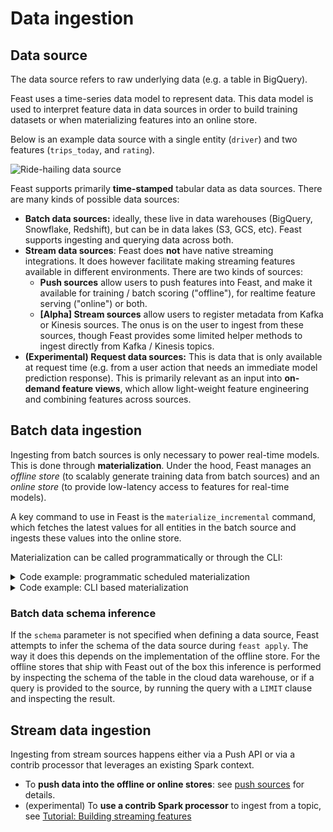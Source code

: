 # Data ingestion

## Data source

The data source refers to raw underlying data (e.g. a table in BigQuery).

Feast uses a time-series data model to represent data. This data model is used to interpret feature data in data sources in order to build training datasets or when materializing features into an online store.

Below is an example data source with a single entity (`driver`) and two features (`trips_today`, and `rating`).

![Ride-hailing data source](<../../.gitbook/assets/image (16).png>)

Feast supports primarily **time-stamped** tabular data as data sources. There are many kinds of possible data sources:

* **Batch data sources:** ideally, these live in data warehouses (BigQuery, Snowflake, Redshift), but can be in data lakes (S3, GCS, etc). Feast supports ingesting and querying data across both.
* **Stream data sources**: Feast does **not** have native streaming integrations. It does however facilitate making streaming features available in different environments. There are two kinds of sources:
  * **Push sources** allow users to push features into Feast, and make it available for training / batch scoring ("offline"), for realtime feature serving ("online") or both.
  * **\[Alpha] Stream sources** allow users to register metadata from Kafka or Kinesis sources. The onus is on the user to ingest from these sources, though Feast provides some limited helper methods to ingest directly from Kafka / Kinesis topics.
* **(Experimental) Request data sources:** This is data that is only available at request time (e.g. from a user action that needs an immediate model prediction response). This is primarily relevant as an input into **on-demand feature views**, which allow light-weight feature engineering and combining features across sources.

## Batch data ingestion

Ingesting from batch sources is only necessary to power real-time models. This is done through **materialization**. Under the hood, Feast manages an _offline store_ (to scalably generate training data from batch sources) and an _online store_ (to provide low-latency access to features for real-time models).

A key command to use in Feast is the `materialize_incremental` command, which fetches the latest values for all entities in the batch source and ingests these values into the online store.

Materialization can be called programmatically or through the CLI:

<details>

<summary>Code example: programmatic scheduled materialization</summary>

This snippet creates a feature store object which points to the registry (which knows of all defined features) and the online store (DynamoDB in this case), and

```python
# Define Python callable
def materialize():
  repo_config = RepoConfig(
    registry=RegistryConfig(path="s3://[YOUR BUCKET]/registry.pb"),
    project="feast_demo_aws",
    provider="aws",
    offline_store="file",
    online_store=DynamoDBOnlineStoreConfig(region="us-west-2")
  )
  store = FeatureStore(config=repo_config)
  store.materialize_incremental(datetime.datetime.now())

# (In production) Use Airflow PythonOperator
materialize_python = PythonOperator(
    task_id='materialize_python',
    python_callable=materialize,
)
```

</details>

<details>

<summary>Code example: CLI based materialization</summary>



#### How to run this in the CLI

```bash
CURRENT_TIME=$(date -u +"%Y-%m-%dT%H:%M:%S") 
feast materialize-incremental $CURRENT_TIME
```

#### How to run this on Airflow

```python
# Use BashOperator
materialize_bash = BashOperator(
    task_id='materialize',
    bash_command=f'feast materialize-incremental {datetime.datetime.now().replace(microsecond=0).isoformat()}',
)
```

</details>

### Batch data schema inference

If the `schema` parameter is not specified when defining a data source, Feast attempts to infer the schema of the data source during `feast apply`. 
The way it does this depends on the implementation of the offline store. For the offline stores that ship with Feast out of the box this inference is performed by inspecting the schema of the table in the cloud data warehouse, 
or if a query is provided to the source, by running the query with a `LIMIT` clause and inspecting the result.   


## Stream data ingestion

Ingesting from stream sources happens either via a Push API or via a contrib processor that leverages an existing Spark context.

* To **push data into the offline or online stores**: see [push sources](../../reference/data-sources/push.md) for details.
* (experimental) To **use a contrib Spark processor** to ingest from a topic, see [Tutorial: Building streaming features](../../tutorials/building-streaming-features.md)

